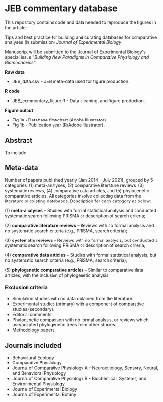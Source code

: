 # JEB commentary database

This repository contains code and data needed to reproduce the figures in the article:

Tips and best practice for building and curating databases for comparative analyses (in submission) *Journal of Experimental Biology*

Manuscript will be submitted to the Journal of Experimental Biology's special issue "*Building New Paradigms in Comparative Physiology and Biomechanics*".

**Raw data**
- JEB_data.csv - JEB meta-data used for figure production.

**R code**
- JEB_commentary_figure.R - Data cleaning, and figure production.

**Figure output**
- Fig 1a - Database flowchart (Adobe Illustrator).
- Fig 1b - Publication year (R/Adobe Illustrator).

## Abstract
To include

## Meta-data
Number of papers published yearly (Jan 2014 - July 2021), grouped by 5 categories: (1) meta-analyses, (2) comparative literature reviews, (3) systematic reviews, (4) comparative data articles, and (5) phylogenetic comparative articles. All categories involve collecting data from the literature or existing databases. Description for each category as below:

(1) **meta-analyses** – Studies with formal statistical analysis and conducted systematic search following PRISMA or description of search criteria;

(2) **comparative literature reviews** – Reviews with no formal analysis and no systematic search criteria (e.g., PRISMA, search criteria);

(3) **systematic reviews** – Reviews with no formal analysis, but conducted a systematic search following PRISMA or description of search criteria;

(4) **comparative data articles** – Studies with formal statistical analysis, but no systematic search criteria (e.g., PRISMA, search criteria);

(5) **phylogenetic comparative articles** – Similar to comparative data articles, with the inclusion of phylogenetic analysis.

### Exclusion criteria
- Simulation studies with no data obtained from the literature.
- Experimental studies (primary) with a component of comparative studies (secondary).
- Editorial comments.
- Phylogenetic comparison with no formal analysis, or reviews which use/adapted phylogenetic trees from other studies. 
- Methodology papers.

## Journals included
- Behavioural Ecology
- Comparative Physiology
- Journal of Comparative Physiology A - Neuroethology, Sensory, Neural, and Behavioral Physiology
- Journal of Comparative Physiology B - Biochemical, Systems, and Environmental Physiology
- Journal of Experimental Biology
- Journal of Experimental Botany
